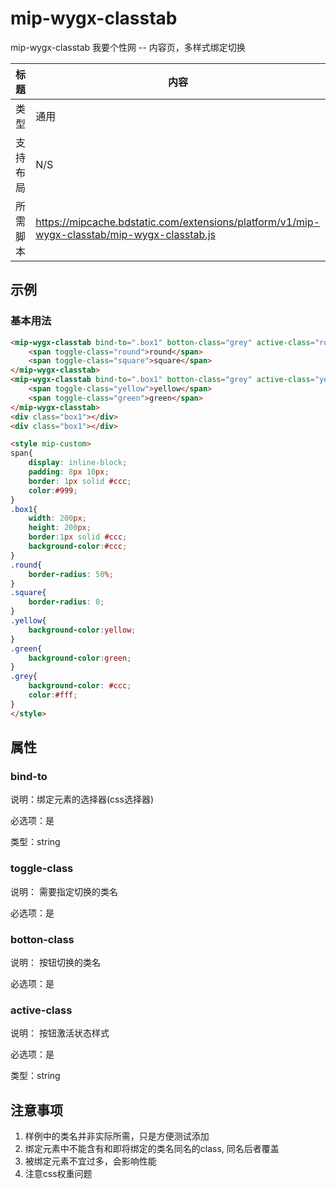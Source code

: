 # mip-wygx-classtab

mip-wygx-classtab 我要个性网 -- 内容页，多样式绑定切换

标题|内容
----|----
类型|通用
支持布局|N/S
所需脚本|https://mipcache.bdstatic.com/extensions/platform/v1/mip-wygx-classtab/mip-wygx-classtab.js

## 示例

### 基本用法
```html
<mip-wygx-classtab bind-to=".box1" botton-class="grey" active-class="round"> 
    <span toggle-class="round">round</span>
    <span toggle-class="square">square</span>
</mip-wygx-classtab>
<mip-wygx-classtab bind-to=".box1" botton-class="grey" active-class="yellow">
 	<span toggle-class="yellow">yellow</span>
    <span toggle-class="green">green</span>
</mip-wygx-classtab>
<div class="box1"></div>
<div class="box1"></div>

<style mip-custom>
span{
	display: inline-block;
	padding: 8px 10px;
	border: 1px solid #ccc;
	color:#999;
}
.box1{
	width: 200px;
	height: 200px;
	border:1px solid #ccc;
	background-color:#ccc;
}
.round{
	border-radius: 50%;
}
.square{
	border-radius: 0;
}
.yellow{
	background-color:yellow;
}
.green{
	background-color:green;
}
.grey{
	background-color: #ccc;
	color:#fff;
}
</style>
```

## 属性

### bind-to
说明：绑定元素的选择器(css选择器)

必选项：是

类型：string

### toggle-class
说明： 需要指定切换的类名

必选项：是

### botton-class
说明： 按钮切换的类名

必选项：是

### active-class
说明： 按钮激活状态样式

必选项：是

类型：string

## 注意事项
1. 样例中的类名并非实际所需，只是方便测试添加
2. 绑定元素中不能含有和即将绑定的类名同名的class, 同名后者覆盖
3. 被绑定元素不宜过多，会影响性能
4. 注意css权重问题
